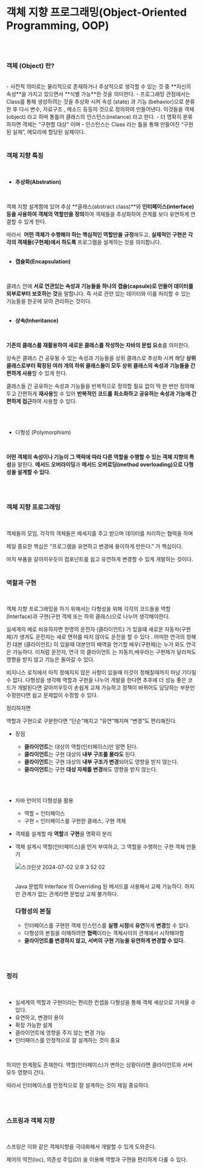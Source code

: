 # 객체 지향 프로그래밍(Object-Oriented Programming, OOP)

<br/>
<br/>

### 객체 (Object) 란?

<br/>
- 사전적 의미로는 물리적으로 존재하거나 추상적으로 생각할 수 있는 것 중 **자신의 속성**을 가지고 있으면서 **식별 가능**한 것을 의미한다.
- 프로그래밍 관점에서는 Class를 통해 생성하려는 것을 추상화 시켜 속성 (state) 과 기능 (behavior)으로 분류한 후 다시 변수, 자료구조 , 메소드 등등의 것으로 정의하여 만들어낸다. 이것들을 객체(object) 라고 하며 통틀어 클래스의 인스턴스(instance) 라고 한다.
- 더 명확히 분류하자면 객체는 “구현할 대상” 이며
- 인스턴스는 Class 라는 틀을 통해 만들어진 “구현된 실체”, 메모리에 할당된 실체이다.
<br/>
<br/>

### 객체 지향 특징

<br/>

- **추상화(Abstration)**

<br/>

객체 지향 설계함에 있어 추상 **클래스(abstract class)**와 **인터페이스(interface) 등을 사용하여 객체의 역할만을 정의**하여 객체들을 추상화하여 관계를 보다 유연하게 연결할 수 있게 한다.

따라서  **어떤 객체가 수행해야 하는 핵심적인 역할만을** **규정**해두고, **실제적인 구현은 각각의 객체들(구현체)에서 하도록** 프로그램을 설계하는 것을 의미합니다.
<br/>
<br/>

- **캡슐화(Encapsulation)**

<br/>

클래스 안에 **서로 연관있는 속성과 기능들을 하나의 캡슐(capsule)로 만들어 데이터를 외부로부터 보호하는 것**을 말합니다. 즉 서로 관련 있는 데이터와 이를 처리할 수 있는 기능들을 한곳에 모아 관리하는 것이다.
<br/>
<br/>

- **상속(Inheritance)**

<br/>

**기존의 클래스를 재활용하여 새로운 클래스를 작성하는 자바의 문법 요소**를 의미한다.

상속은 클래스 간 공유될 수 있는 속성과 기능들을 상위 클래스로 추상화 시켜 해당 **상위 클래스로부터 확장된 여러 개의 하위 클래스들이 모두 상위 클래스의 속성과 기능들을 간편하게 사용**할 수 있게 한다.

클래스들 간 공유하는 속성과 기능들을 반복적으로 정의할 필요 없이 딱 한 번만 정의해두고 간편하게 **재사용**할 수 있어 **반복적인 코드를 최소화하고 공유하는 속성과 기능에 간편하게 접근**하여 사용할 수 있다.

<br/>
<br/>

- 다형성 (Polymorphism)

<br/>

**어떤 객체의 속성이나 기능이 그 맥락에 따라 다른 역할을 수행할 수 있는 객체 지향의 특성**을 말한다. **메서드 오버라이딩**과 **메서드 오버로딩(method overloading)으로 다형성을 설계할 수 있다.**

<br/>
<br/>

### 객체 지향 프로그래밍

<br/>

객체들의 모임, 각각의 객체들은 메세지를 주고 받으며 데이터를 처리하는 협력을 하며

제일 중요한 핵심은 “프로그램을 유연하고 변경에 용이하게 만든다.” 가 핵심이다.

마치 부품을 갈아끼우듯이 컴포넌트를 쉽고 유연하게 변경할 수 있게 개발하는 것이다.
<br/>
<br/>

### 역할과 구현

<br/>

객체 지향 프로그래밍을 하기 위해서는 다형성을 위해 각각의 코드들을 역할(Interface)과 구현(구현 객체 또는 하위 클래스)으로 나누어 생각해야한다.

실세계의 예로 비유하자면 한명의 운전자 (클라이언트) 가 있을떄 새로운 자동차(구현체)가 생겨도 운전자는 새로 면허를 따지 않아도 운전을 할 수 있다 . 어떠한 연극의 정해진 대본 (클라이언트) 이 있을때 대본안의 배역을 연기할 배우(구현체)는 누가 와도 연극은 가능하다. 이처럼 운전자, 연극 의 클라이언트 는 자동차,배우라는 구현체가 달라져도 영향을 받지 않고 기능은 돌아갈 수 있다.

비지니스 로직에서 아직 정해지지 않은 사항이 있을때 이것이 정해질때까지 마냥 기다릴 수 없다. 다형성을 생각해 역할과 구현을 나누어 개발을 한다면 추후에 더 성능 좋은 코드가 개발된다면 갈아끼우듯이 손쉽게 교체 가능하고 정책이 바뀌어도 담당하는 부분만 수정한다면 쉽고 문제없이 수정할 수 있다.
<br/>

정리하자면

역할과 구현으로 구분한다면 “단순”해지고 “유연”해지며 “변경”도 편리해진다.
<br/>

- 장점

  - **클라이언트**는 대상의 역할(인터페이스)만 알면 된다.
  - **클라이언트**는 구현 대상의 **내부 구조를 몰라도** 된다.
  - **클라이언트**는 구현 대상의 **내부 구조가 변경**되어도 영향을 받지 않는다.
  - **클라이언트**는 구현 **대상 자체를 변경**해도 영향을 받지 않는다.

<br/>
<br/>

- 자바 언어의 다형성을 활용
  - 역할 = 인터페이스
  - 구현 = 인터페이스를 구현한 클래스, 구현 객체
- 객체를 설계할 때 **역할**과 **구현**을 명확히 분리
- 객체 설계시 역할(인터페이스)을 먼저 부여하고, 그 역할을 수행하는 구현 객체 만들기
  <br/>

  ![스크린샷 2024-07-02 오후 3 52 02](https://github.com/Junjiii/study_records/assets/138355289/b73143a0-85cd-4454-be60-43ae5471da77)

  <br/>
  Java 문법의 Interface 의 Overriding 된 메서드를 사용해서 교체 가능하다.
  하지만 관계가 없는 관계라면 문법상 교체 불가하다.

  ### 다형성의 본질

  - 인터페이스를 구현한 객체 인스턴스를 **실행 시점**에 **유연**하게 **변경**할 수 있다.
  - 다형성의 본질을 이해하려면 **협력**이라는 객체사이의 관계에서 시작해야함
  - **클라이언트를 변경하지 않고, 서버의 구현 기능을 유연하게 변경할 수 있다.**

<br/>
<br/>

### 정리

<br/>

- 실세계의 역할과 구현이라는 편리한 컨셉을 다형성을 통해 객체 세상으로 가져올 수 있다.
- 유연하고, 변경이 용이
- 확장 가능한 설계
- 클라이언트에 영향을 주지 않는 변경 가능
- 인터페이스를 안정적으로 잘 설계하는 것이 중요

<br/>

하지만 한계점도 존재한다. 역할(인터페이스)가 변하는 상황이라면 클라이언트와 서버 모두 영향이 간다.

따라서 인터페이스를 안정적으로 잘 설계하는 것이 제일 중요하다.

<br/>
<br/>

### 스프링과 객체 지향

<br/>

스프링은 이와 같은 객체지향을 극대화해서 개발할 수 있게 도와준다.

제어의 역전(Ioc), 의존성 주입(DI) 을 이용해 역할과 구현을 편리하게 다룰 수 있다.
